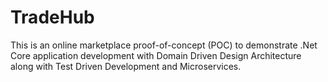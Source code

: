 # TradeHub
This is an online marketplace proof-of-concept (POC) to demonstrate .Net Core application development with Domain Driven Design Architecture along with Test Driven Development and Microservices. 
